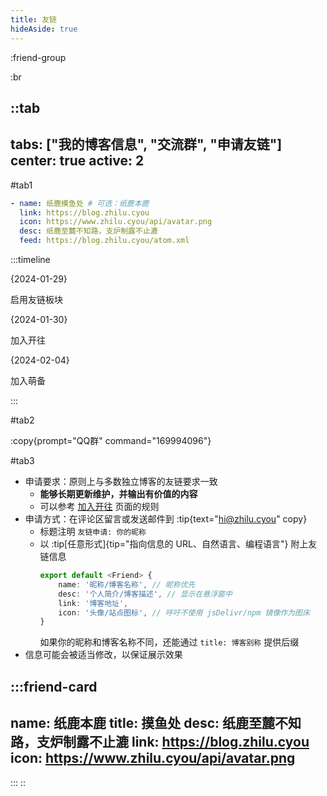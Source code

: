 ```yaml
---
title: 友链
hideAside: true
---
```


:friend-group

:br

::tab
---
tabs: ["我的博客信息", "交流群", "申请友链"]
center: true
active: 2
---

#tab1

```yaml
- name: 纸鹿摸鱼处 # 可选：纸鹿本鹿
  link: https://blog.zhilu.cyou
  icon: https://www.zhilu.cyou/api/avatar.png
  desc: 纸鹿至麓不知路，支炉制露不止漉
  feed: https://blog.zhilu.cyou/atom.xml
```

:::timeline

{2024-01-29}

启用友链板块

{2024-01-30}

加入开往

{2024-02-04}

加入萌备

:::

#tab2

:copy{prompt="QQ群" command="169994096"}

#tab3

- 申请要求：原则上与多数独立博客的友链要求一致
  - **能够长期更新维护，并输出有价值的内容**
  - 可以参考 [加入开往](https://www.travellings.cn/docs/join) 页面的规则
- 申请方式：在评论区留言或发送邮件到 :tip{text="hi@zhilu.cyou" copy}
  - 标题注明 `友链申请: 你的昵称`
  - 以 :tip[任意形式]{tip="指向信息的 URL、自然语言、编程语言"} 附上友链信息
    ```ts
    export default <Friend> {
        name: '昵称/博客名称', // 昵称优先
        desc: '个人简介/博客描述', // 显示在悬浮窗中
        link: '博客地址',
        icon: '头像/站点图标', // 呼吁不使用 jsDelivr/npm 镜像作为图床
    }
    ```
    如果你的昵称和博客名称不同，还能通过 `title: 博客别称` 提供后缀
- 信息可能会被适当修改，以保证展示效果

:::friend-card
---
name: 纸鹿本鹿
title: 摸鱼处
desc: 纸鹿至麓不知路，支炉制露不止漉
link: https://blog.zhilu.cyou
icon: https://www.zhilu.cyou/api/avatar.png
---
:::
::
